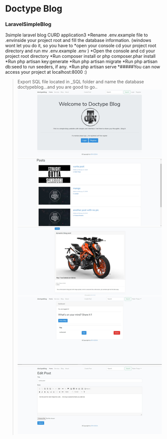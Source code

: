 # Doctype Blog
### LaravelSimpleBlog
3simple laravel blog CURD application3
*Rename .env.example file to .envinside your project root and fill the database information. (windows wont let you do it, so you have to *open your console cd your project root directory and run mv .env.example .env )
*Open the console and cd your project root directory
*Run composer install or php composer.phar install
*Run php artisan key:generate
*Run php artisan migrate
*Run php artisan db:seed to run seeders, if any.
*Run php artisan serve
*#####You can now access your project at localhost:8000 :)
>Export SQL file located in _SQL folder and name the database doctypeblog...and you are good to go.. 
![](screenshots/1.jpg)
![](screenshots/2.jpg)
![](screenshots/3.jpg)
![](screenshots/4.jpg)
![](screenshots/5.jpg)
